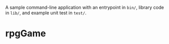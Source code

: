 A sample command-line application with an entrypoint in `bin/`, library code
in `lib/`, and example unit test in `test/`.
# rpgGame
